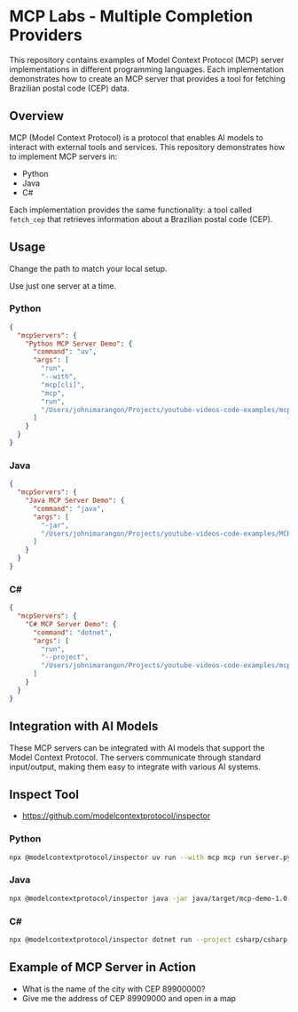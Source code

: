 # MCP Labs - Multiple Completion Providers

This repository contains examples of Model Context Protocol (MCP) server implementations in different programming languages. Each implementation demonstrates how to create an MCP server that provides a tool for fetching Brazilian postal code (CEP) data.

## Overview

MCP (Model Context Protocol) is a protocol that enables AI models to interact with external tools and services. This repository demonstrates how to implement MCP servers in:

- Python
- Java
- C#

Each implementation provides the same functionality: a tool called `fetch_cep` that retrieves information about a Brazilian postal code (CEP).

## Usage

Change the path to match your local setup.

Use just one server at a time.

### Python

```json
{
  "mcpServers": {
    "Python MCP Server Demo": {
      "command": "uv",
      "args": [
        "run",
        "--with",
        "mcp[cli]",
        "mcp",
        "run",
        "/Users/johnimarangon/Projects/youtube-videos-code-examples/mcp-labs/python/server.py"
      ]
    }
  }
}
```

### Java

```json
{
  "mcpServers": {
    "Java MCP Server Demo": {
      "command": "java",
      "args": [
        "-jar",
        "/Users/johnimarangon/Projects/youtube-videos-code-examples/MCP-Labs/java/target/mcp-demo-1.0-SNAPSHOT.jar"
      ]
    }
  }
}
```

### C#

```json
{
  "mcpServers": {
    "C# MCP Server Demo": {
      "command": "dotnet",
      "args": [
        "run",
        "--project",
        "/Users/johnimarangon/Projects/youtube-videos-code-examples/mcp-labs/csharp/csharp.csproj"
      ]
    }
  }
}
```

## Integration with AI Models

These MCP servers can be integrated with AI models that support the Model Context Protocol. The servers communicate through standard input/output, making them easy to integrate with various AI systems.

## Inspect Tool

- https://github.com/modelcontextprotocol/inspector  

### Python

```bash
npx @modelcontextprotocol/inspector uv run --with mcp mcp run server.py
```

### Java

```bash
npx @modelcontextprotocol/inspector java -jar java/target/mcp-demo-1.0-SNAPSHOT.jar
```

### C#

```bash
npx @modelcontextprotocol/inspector dotnet run --project csharp/csharp.csproj --no-build
```

## Example of MCP Server in Action

- What is the name of the city with CEP 89900000?
- Give me the address of CEP 89909000 and open in a map
